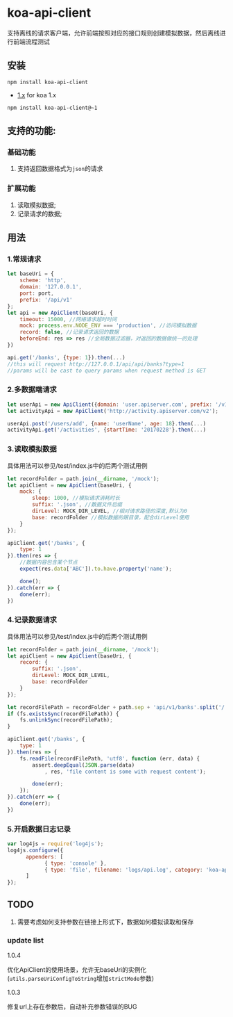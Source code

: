 # koa-api-client
支持离线的请求客户端，允许前端按照对应的接口规则创建模拟数据，然后离线进行前端流程测试

## 安装
```
npm install koa-api-client
```

* [1.x](https://github.com/node-wechat/koa-api-client/blob/v1.x/README.md) for koa 1.x
```
npm install koa-api-client@~1
```

## 支持的功能:

### 基础功能
1. 支持返回数据格式为`json`的请求

### 扩展功能
1. 读取模拟数据;
2. 记录请求的数据;

## 用法

### 1.常规请求
```js
let baseUri = {
    scheme: 'http',
    domain: '127.0.0.1',
    port: port,
    prefix: '/api/v1'
};
let api = new ApiClient(baseUri, {
    timeout: 15000, //网络请求超时时间
    mock: process.env.NODE_ENV === 'production', //访问模拟数据
    record: false, //记录请求返回的数据
    beforeEnd: res => res //全局数据过滤器，对返回的数据做统一的处理
})

api.get('/banks', {type: 1}).then(...)
//this will request http://127.0.0.1/api/api/banks?type=1
//params will be cast to query params when request method is GET
```

### 2.多数据端请求
```js
let userApi = new ApiClient({domain: 'user.apiserver.com', prefix: '/v1'});
let activityApi = new ApiClient('http://activity.apiserver.com/v2');

userApi.post('/users/add', {name: 'userName', age: 18}.then(...)
activityApi.get('/activities', {startTime: '20170228'}.then(...)
```

### 3.读取模拟数据
具体用法可以参见/test/index.js中的后两个测试用例
```js
let recordFolder = path.join(__dirname, '/mock');
let apiClient = new ApiClient(baseUri, {
    mock: {
        sleep: 1000, //模拟请求消耗时长
        suffix: '.json', //数据文件后缀
        dirLevel: MOCK_DIR_LEVEL, //相对请求路径的深度,默认为0
        base: recordFolder //模拟数据的跟目录，配合dirLevel使用
    }
});

apiClient.get('/banks', {
    type: 1
}).then(res => {
    //数据内容包含某个节点
    expect(res.data['ABC']).to.have.property('name');

    done();
}).catch(err => {
    done(err);
})
```

### 4.记录数据请求
具体用法可以参见/test/index.js中的后两个测试用例
```js
let recordFolder = path.join(__dirname, '/mock');
let apiClient = new ApiClient(baseUri, {
    record: {
        suffix: '.json',
        dirLevel: MOCK_DIR_LEVEL,
        base: recordFolder
    }
});

let recordFilePath = recordFolder + path.sep + 'api/v1/banks'.split('/').slice(MOCK_DIR_LEVEL).join(path.sep) + '.json';
if (fs.existsSync(recordFilePath)) {
    fs.unlinkSync(recordFilePath);
}

apiClient.get('/banks', {
    type: 1
}).then(res => {
    fs.readFile(recordFilePath, 'utf8', function (err, data) {
        assert.deepEqual(JSON.parse(data)
            , res, 'file content is some with request content');

        done(err);
    });
}).catch(err => {
    done(err);
})
```

### 5.开启数据日志记录
```js
var log4js = require('log4js');
log4js.configure({
      appenders: [
            { type: 'console' },
            { type: 'file', filename: 'logs/api.log', category: 'koa-api-client' }
      ]
});
```

## TODO
1. 需要考虑如何支持参数在链接上形式下，数据如何模拟读取和保存

### update list

1.0.4

优化ApiClient的使用场景，允许无baseUri的实例化(`utils.parseUriConfigToString`增加`strictMode`参数)

1.0.3

修复url上存在参数后，自动补充参数错误的BUG

